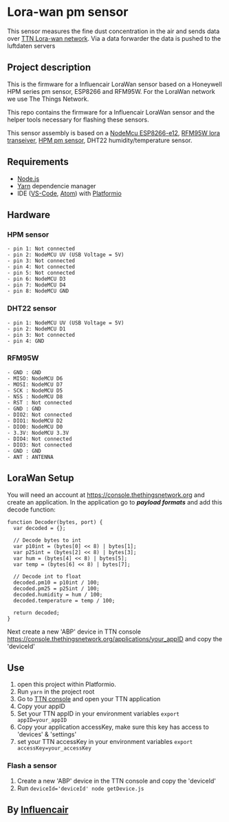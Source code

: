 # Lora-wan pm sensor

This sensor measures the fine dust concentration in the air and sends data over [TTN Lora-wan network](https://thethingsnetwork.org). Via a data forwarder the data is pushed to the luftdaten servers

## Project description

This is the firmware for a Influencair LoraWan sensor based on a Honeywell HPM series pm sensor, ESP8266 and RFM95W. For the LoraWan network we use The Things Network.

This repo contains the firmware for a Influencair LoraWan sensor and the helper tools necessary for flashing these sensors.

This sensor assembly is based on a [NodeMcu ESP8266-e12](https://github.com/nodemcu/nodemcu-devkit-v1.0), [RFM95W lora transeiver](http://www.hoperf.com/rf_transceiver/lora/RFM95W.html), [HPM pm sensor](https://sensing.honeywell.com/sensors/optical-sensors/particle-sensors/hpm-series), DHT22 humidity/temperature sensor.

## Requirements
- [Node.js](https://nodejs.org/en/)
- [Yarn](https://yarnpkg.com/en/docs/install) dependencie manager
- IDE ([VS-Code](https://code.visualstudio.com/), [Atom](https://atom.io/)) with [Platformio](http://platformio.org/)

## Hardware

### HPM sensor
```
- pin 1: Not connected
- pin 2: NodeMCU UV (USB Voltage = 5V)
- pin 3: Not connected
- pin 4: Not connected
- pin 5: Not connected
- pin 6: NodeMCU D3
- pin 7: NodeMCU D4
- pin 8: NodeMCU GND
```

### DHT22 sensor
```
- pin 1: NodeMCU UV (USB Voltage = 5V)
- pin 2: NodeMCU D1
- pin 3: Not connected
- pin 4: GND
```

### RFM95W
```
- GND : GND
- MISO: NodeMCU D6
- MOSI: NodeMCU D7
- SCK : NodeMCU D5
- NSS : NodeMCU D8
- RST : Not connected
- GND : GND
- DIO2: Not connected
- DIO1: NodeMCU D2
- DIO0: NodeMCU D0
- 3.3V: NodeMCU 3.3V
- DIO4: Not connected
- DIO3: Not connected
- GND : GND
- ANT : ANTENNA
```

## LoraWan Setup

You will need an account at https://console.thethingsnetwork.org and create an application. 
In the application go to _**payload formats**_ and add this decode function:
```
function Decoder(bytes, port) {
  var decoded = {};

  // Decode bytes to int
  var p10int = (bytes[0] << 8) | bytes[1];
  var p25int = (bytes[2] << 8) | bytes[3];
  var hum = (bytes[4] << 8) | bytes[5];
  var temp = (bytes[6] << 8) | bytes[7];

  // Decode int to float
  decoded.pm10 = p10int / 100;
  decoded.pm25 = p25int / 100;
  decoded.humidity = hum / 100;
  decoded.temperature = temp / 100;

  return decoded;
}
```

Next create a new 'ABP' device in TTN console https://console.thethingsnetwork.org/applications/your_appID and copy the 'deviceId'

## Use

1. open this project within Platformio.
2. Run `yarn` in the project root
3. Go to [TTN console](https://console.thethingsnetwork.org/applications/) and open your TTN application
4. Copy your appID
5. Set your TTN appID in your environment variables `export appID=your_appID`
6. Copy your application accessKey, make sure this key has access to 'devices' & 'settings'
7. set your TTN accessKey in your environment variables `export accessKey=your_accessKey`

### Flash a sensor
1. Create a new 'ABP' device in the TTN console and  copy the 'deviceId'
2. Run `deviceId='deviceId' node getDevice.js`

## By [Influencair](http://influencair.be)
